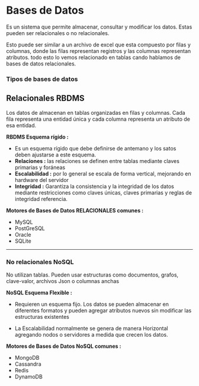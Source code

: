 # Bases de Datos

Es un sistema que permite almacenar, consultar y modificar los datos. Estas pueden ser relacionales o no relacionales.

Esto puede ser similar a un archivo de excel que esta compuesto por filas y columnas, donde las filas representan registros y las columnas representan atributos. todo esto lo vemos relacionado en tablas cando hablamos de bases de datos relacionales.

### Tipos de bases de datos

## Relacionales **RBDMS**

Los datos de almacenan en tablas organizadas en filas y columnas. Cada fila representa una entidad única y cada columna representa un atributo de esa entidad.

**RBDMS Esquema rígido :**

- Es un esquema rígido que debe definirse de antemano y los satos deben ajustarse a este esquema.
- **Relaciones :** las relaciones se definen entre tablas mediante claves primarias y foráneas
- **Escalabilidad :** por lo general se escala de forma vertical, mejorando en hardware del servidor
- **Integridad :** Garantiza la consistencia y la integridad de los datos mediante restricciones como claves únicas, claves primarias y reglas de integridad referencia.

**Motores de Bases de Datos RELACIONALES comunes :**

- MySQL
- PostGreSQL
- Oracle
- SQLite

---

### No relacionales **NoSQL**

No utilizan tablas. Pueden usar estructuras como documentos, grafos, clave-valor, archivos Json o columnas anchas

**NoSQL Esquema Flexible :**

- Requieren un esquema fijo. Los datos se pueden almacenar en diferentes formatos y pueden agregar atributos nuevos sin modificar las estructuras existentes

- La Escalabilidad normalmente se genera de manera Horizontal agregando nodos o servidores a medida que crecen los datos.

**Motores de Bases de Datos NoSQL comunes :**

- MongoDB
- Cassandra
- Redis
- DynamoDB
